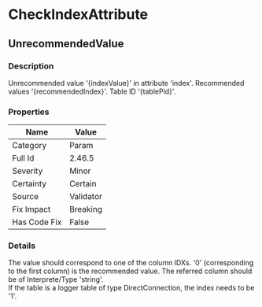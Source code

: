 ﻿---  
uid: Validator_2_46_5  
---

# CheckIndexAttribute

## UnrecommendedValue

### Description

Unrecommended value '{indexValue}' in attribute 'index'. Recommended values '{recommendedIndex}'. Table ID '{tablePid}'.

### Properties

| Name         | Value     |
| ------------ | --------- |
| Category     | Param     |
| Full Id      | 2.46.5    |
| Severity     | Minor     |
| Certainty    | Certain   |
| Source       | Validator |
| Fix Impact   | Breaking  |
| Has Code Fix | False     |

### Details

The value should correspond to one of the column IDXs. '0' (corresponding to the first column) is the recommended value. The referred column should be of Interprete\/Type 'string'.  
If the table is a logger table of type DirectConnection, the index needs to be '1'.
